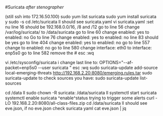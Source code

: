 #Suricata
  *after stenographer*

(still ssh into 172.16.50.100)
sudo yum list suricata
sudo yum install suricata    
y
sudo -s
cd /etc/suricata
ll
  should see suricata.yaml
vi suricata.yaml
  :set nu
    line 16 should be 192.168.0.0/16, /8 and /12
  go to line 56
    change /var/log/suricata/ to /data/suricata
  go to line 60
   change enabled: yes to enabled: no
  Go to line 76
    change enabled: yes to enabled: no
  line 83 should be yes
  go to line 404
    change enabled: yes to enabled: no
  go to line 557
    change to enabled: no
  go to line 580
    change interface: eth0 to interface: enp5s0
  go to line 582
    remove the #
  esc
  :wq

vi /etc/sysconfig/suricata
  i
    change last line to: OPTIONS="--af-packet=enp5s0 --user suricata "
  esc
  :wq
sudo suricata-update add-source local-emerging-threats http://192.168.2.20:8080/emerging.rules.tar
sudo suricata-update
  to check sources you have: sudo suricata-update list-sources

cd /data
ll
sudo chown -R suricata: /data/suricata
ll
systemctl start suricata
systemctl enable suricata
^enable^status
  trying to trigger some alerts
curl -LO 192.168.2.20:8080/all-class-files.zip
cd /data/suricata
ll
  should see eve.json, if no eve.json check suricata yaml
cat eve.json | jq
